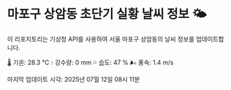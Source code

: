 
# 마포구 상암동 초단기 실황 날씨 정보 🌤️

이 리포지토리는 기상청 API를 사용하여 서울 마포구 상암동의 날씨 정보를 업데이트합니다. 

🌡️ 기온: 28.3 ℃
💧 강수량: 0 mm
💦 습도: 47 %
🌬️ 풍속: 1.4 m/s

마지막 업데이트 시각: 2025년 07월 12일 08시 11분    
